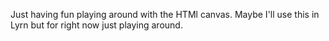 Just having fun playing around with the HTMl canvas. Maybe I'll use this in Lyrn but for right now just playing around.
